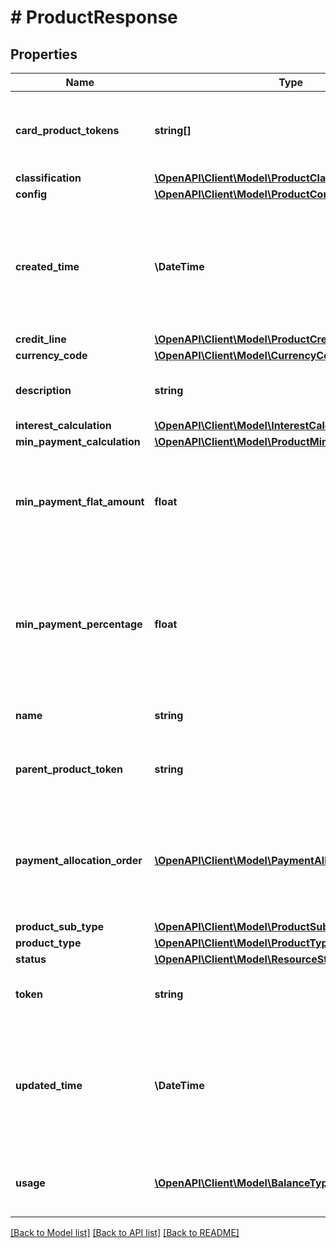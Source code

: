 # # ProductResponse

## Properties

Name | Type | Description | Notes
------------ | ------------- | ------------- | -------------
**card_product_tokens** | **string[]** | One or more associated card product tokens. | [optional]
**classification** | [**\OpenAPI\Client\Model\ProductClassification**](ProductClassification.md) |  | [optional]
**config** | [**\OpenAPI\Client\Model\ProductConfig**](ProductConfig.md) |  | [optional]
**created_time** | **\DateTime** | Date and time when the credit product was created on Marqeta&#39;s credit platform, in UTC. | [optional]
**credit_line** | [**\OpenAPI\Client\Model\ProductCreditLine**](ProductCreditLine.md) |  | [optional]
**currency_code** | [**\OpenAPI\Client\Model\CurrencyCode**](CurrencyCode.md) |  | [optional]
**description** | **string** | Description of the credit product. | [optional]
**interest_calculation** | [**\OpenAPI\Client\Model\InterestCalculation**](InterestCalculation.md) |  | [optional]
**min_payment_calculation** | [**\OpenAPI\Client\Model\ProductMinPaymentCalculation**](ProductMinPaymentCalculation.md) |  | [optional]
**min_payment_flat_amount** | **float** | Minimum payment, expressed as a flat amount, due on the payment due day. | [optional]
**min_payment_percentage** | **float** | Minimum payment, expressed as a percentage of the total statement balance, due on the payment due day. | [optional]
**name** | **string** | Name of the credit product. | [optional]
**parent_product_token** | **string** | Unique identifier of the parent credit product. | [optional]
**payment_allocation_order** | [**\OpenAPI\Client\Model\PaymentAllocationOrderEnum[]**](PaymentAllocationOrderEnum.md) | Ordered list of balance types to which payments are allocated, from first to last. | [optional]
**product_sub_type** | [**\OpenAPI\Client\Model\ProductSubType**](ProductSubType.md) |  | [optional]
**product_type** | [**\OpenAPI\Client\Model\ProductType**](ProductType.md) |  | [optional]
**status** | [**\OpenAPI\Client\Model\ResourceStatus**](ResourceStatus.md) |  | [optional]
**token** | **string** | Unique identifier of the credit product. | [optional]
**updated_time** | **\DateTime** | Date and time when the credit product was last updated on Marqeta&#39;s credit platform, in UTC. | [optional]
**usage** | [**\OpenAPI\Client\Model\BalanceType[]**](BalanceType.md) | One or more usage types for the credit product. | [optional]

[[Back to Model list]](../../README.md#models) [[Back to API list]](../../README.md#endpoints) [[Back to README]](../../README.md)
